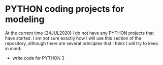 # PYTHON coding projects for modeling

At the current time (24JUL2020) I do not have any PYTHON projects that have started. I am not sure exactly
how I will use this section of the repository, although there are several principles that I think I will
try to keep in mind:

- write code for PYTHON 3

